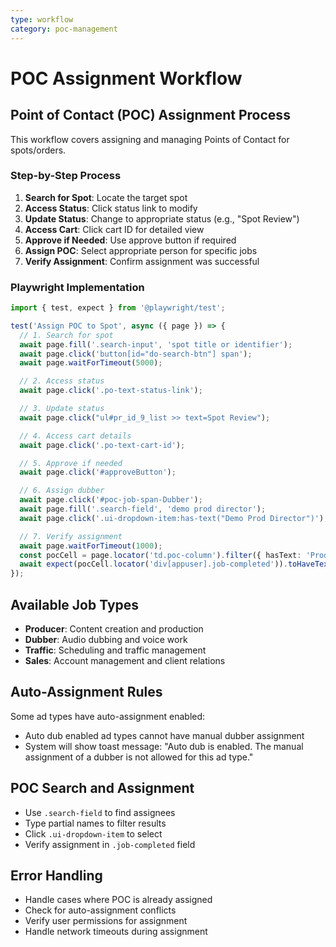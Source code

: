 ```yaml
---
type: workflow
category: poc-management
---
```


# POC Assignment Workflow

## Point of Contact (POC) Assignment Process
This workflow covers assigning and managing Points of Contact for spots/orders.

### Step-by-Step Process
1. **Search for Spot**: Locate the target spot
2. **Access Status**: Click status link to modify
3. **Update Status**: Change to appropriate status (e.g., "Spot Review")
4. **Access Cart**: Click cart ID for detailed view
5. **Approve if Needed**: Use approve button if required
6. **Assign POC**: Select appropriate person for specific jobs
7. **Verify Assignment**: Confirm assignment was successful

### Playwright Implementation
```typescript
import { test, expect } from '@playwright/test';

test('Assign POC to Spot', async ({ page }) => {
  // 1. Search for spot
  await page.fill('.search-input', 'spot title or identifier');
  await page.click('button[id="do-search-btn"] span');
  await page.waitForTimeout(5000);

  // 2. Access status
  await page.click('.po-text-status-link');

  // 3. Update status
  await page.click("ul#pr_id_9_list >> text=Spot Review");

  // 4. Access cart details
  await page.click('.po-text-cart-id');

  // 5. Approve if needed
  await page.click('#approveButton');

  // 6. Assign dubber
  await page.click('#poc-job-span-Dubber');
  await page.fill('.search-field', 'demo prod director');
  await page.click('.ui-dropdown-item:has-text("Demo Prod Director")');

  // 7. Verify assignment
  await page.waitForTimeout(1000);
  const pocCell = page.locator('td.poc-column').filter({ hasText: 'Producer' });
  await expect(pocCell.locator('div[appuser].job-completed')).toHaveText('Demo Prod Director');
});
```

## Available Job Types
- **Producer**: Content creation and production
- **Dubber**: Audio dubbing and voice work
- **Traffic**: Scheduling and traffic management
- **Sales**: Account management and client relations

## Auto-Assignment Rules
Some ad types have auto-assignment enabled:
- Auto dub enabled ad types cannot have manual dubber assignment
- System will show toast message: "Auto dub is enabled. The manual assignment of a dubber is not allowed for this ad type."

## POC Search and Assignment
- Use `.search-field` to find assignees
- Type partial names to filter results
- Click `.ui-dropdown-item` to select
- Verify assignment in `.job-completed` field

## Error Handling
- Handle cases where POC is already assigned
- Check for auto-assignment conflicts
- Verify user permissions for assignment
- Handle network timeouts during assignment
